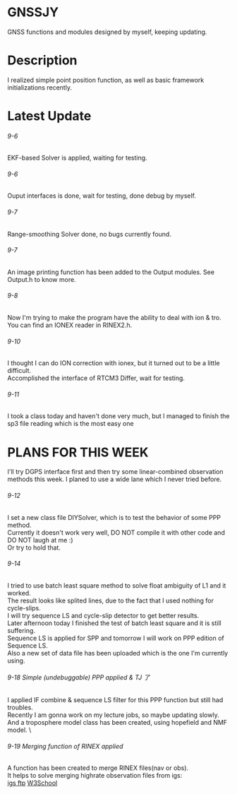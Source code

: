 # GNSSJY
GNSS functions and modules designed by myself, keeping updating.
# Description
I realized simple point position function, as well as basic framework initializations recently. 
# Latest Update
###### 9-6  
EKF-based Solver is applied, waiting for testing. 
###### 9-6  
Ouput interfaces is done, wait for testing, done debug by myself. 
###### 9-7  
Range-smoothing Solver done, no bugs currently found. 
###### 9-7  
An image printing function has been added to the Output modules. See Output.h to know more. 
###### 9-8  
Now I'm trying to make the program have the ability to deal with ion & tro.  
     You can find an IONEX reader in RINEX2.h. 
###### 9-10 
I thought I can do ION correction with ionex, but it turned out to be a little difficult. \
Accomplished the interface of RTCM3 Differ, wait for testing.
###### 9-11
I took a class today and haven't done very much, but I managed to finish the sp3 file reading which is the most easy one
# PLANS FOR THIS WEEK
I'll try DGPS interface first and then try some linear-combined observation methods this week.
I planed to use a wide lane which I never tried before.
###### 9-12
I set a new class file DIYSolver, which is to test the behavior of some PPP method. \
Currently it doesn't work very well, DO NOT compile it with other code and DO NOT laugh at me :)\
Or try to hold that.
###### 9-14
I tried to use batch least square method to solve float ambiguity of L1 and it worked.  \
The result looks like splited lines, due to the fact that I used nothing for cycle-slips. \
I will try sequence LS and cycle-slip detector to get better results. \
Later afternoon today I finished the test of batch least square and it is still suffering. \
Sequence LS is applied for SPP and tomorrow I will work on PPP edition of Sequence LS. \
Also a new set of data file has been uploaded which is the one I'm currently using.
###### 9-18 Simple (undebuggable) PPP applied & TJ 了
I applied IF combine & sequence LS filter for this PPP function but still had troubles. \
Recently I am gonna work on my lecture jobs, so maybe updating slowly. \
And a troposphere model class has been created, using hopefield and NMF model. \
###### 9-19 Merging function of RINEX applied
A function has been created to merge RINEX files(nav or obs).\
It helps to solve merging highrate observation files from igs: \
<a href="http://cddis.gsfc.nasa.gov/pub/gps/data/highrate">igs ftp</a>
<a href="http://www.w3school.com.cn">W3School</a>

